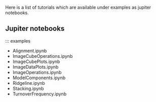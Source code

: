 Here is a list of tutorials which are available under examples as jupiter notebooks.

## Jupiter notebooks
::: examples

- Alignment.ipynb
- ImageCubeOperations.ipynb
- ImageCubePlots.ipynb
- ImageDataPlots.ipynb
- ImageOperations.ipynb
- ModelComponents.ipynb
- Ridgeline.ipynb
- Stacking.ipynb
- TurnoverFrequency.ipynb
